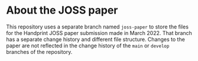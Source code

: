# About the JOSS paper

This repository uses a separate branch named `joss-paper` to store the files for the Handprint JOSS paper submission made in March 2022. That branch has a separate change history and different file structure. Changes to the paper are not reflected in the change history of the `main` or `develop` branches of the repository.


